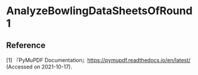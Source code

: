 # AnalyzeBowlingDataSheetsOfRound1

## Reference
[1] 『PyMuPDF Documentation』https://pymupdf.readthedocs.io/en/latest/ (Accessed on 2021-10-17).